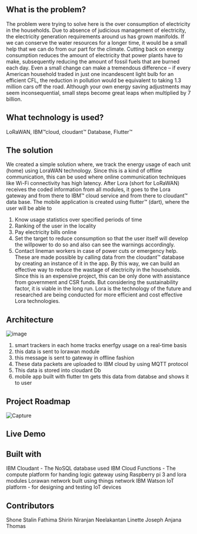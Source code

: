 ## What is the problem?
The problem were trying to solve here is the over consumption of electricity in the households. Due to absence of judicious management of electricity, the electricity generation requirements around us has grown manifolds. If we can conserve the water resources for a longer time, it would be a small help that we can do from our part for the climate. 
Cutting back on energy consumption reduces the amount of electricity that power plants have to make, subsequently reducing the amount of fossil fuels that are burned each day. Even a small change can make a tremendous difference – if every American household traded in just one incandescent light bulb for an efficient CFL, the reduction in pollution would be equivalent to taking 1.3 million cars off the road.
 Although your own energy saving adjustments may seem inconsequential, small steps become great leaps when multiplied by 7 billion.


## What technology is used?
LoRaWAN, IBM™cloud, cloudant™ Database, Flutter™

## The solution
We created a simple solution where, we track the energy usage of each unit (home) using LoraWAN technology. Since this is a kind of offline communication, this can be used where online communication techniques like Wi-Fi connectivity has high latency. 
After Lora (short for LoRaWAN) receives the coded information from all modules, it goes to the Lora gateway and from there to IBM™ cloud service and from there to cloudant™ data base.
The mobile application is created using flutter™ (dart), where the user will be able to 
1.	Know usage statistics over specified periods of time
2.	Ranking of the user in the locality
3.	Pay electricity bills online
4.	Set the target to reduce consumption so that the user itself will develop the willpower to do so and also can see the warnings accordingly.
5.	Contact lineman workers in case of power cuts or emergency help.
These are made possible by calling data from the cloudant™ database by creating an instance of it in the app. By this way, we can build an effective way to reduce the wastage of electricity in the households.
Since this is an expensive project, this can be only done with assistance from government and CSR funds. But considering the sustainability factor, it is viable in the long run. Lora is the technology of the future and researched are being conducted for more efficient and cost effective Lora technologies. 


## Architecture

![image](https://user-images.githubusercontent.com/65534301/122575619-903f9c80-d06e-11eb-979b-25c03ad838b4.png)

 1. smart trackers in each home tracks enerfgy usage on a real-time basis
 2. this data is sent to lorawan module
 3. this message is sent to gateway in offline  fashion
 4. These data packets are uploaded to IBM cloud by using MQTT protocol
 5. This data is stored into cloudant Db
 6. mobile app built with flutter tm gets this data from databse and shows it to user
 
 ## Project Roadmap
 
 ![Capture](https://user-images.githubusercontent.com/65534301/122576359-3be8ec80-d06f-11eb-8509-835235a50a1a.JPG)

## Live Demo

## Built with 
IBM Cloudant - The NoSQL database used
IBM Cloud Functions - The compute platform for handing logic gateway using Raspberry pi 3 and lora modules Lorawan network built using things network
IBM Watson IoT platform - for designing and testing IoT devices

## Contributors
Shone Stalin
Fathima Shirin
Niranjan Neelakantan
Linette Joseph
Anjana Thomas

